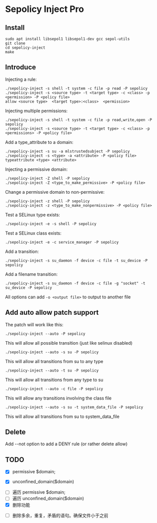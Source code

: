 # Sepolicy Inject Pro

## Install

	sudo apt install libsepol1 libsepol1-dev gcc sepol-utils
	git clone 
	cd sepolicy-inject
	make

## Introduce

Injecting a rule:

	./sepolicy-inject -s shell -t system -c file -p read -P sepolicy
	./sepolicy-inject -s <source type> -t <target type> -c <class> -p <permission> -P <policy file>
	allow <source type>  <target type>:<class>  <permission>

Injecting multiple permissions:

	./sepolicy-inject -s shell -t system -c file -p read,write,open -P sepolicy
	./sepolicy-inject -s <source type> -t <target type> -c <class> -p <permissions> -P <policy file>

Add a type_attribute to a domain:

	./sepolicy-inject -s su -a mlstrustedsubject -P sepolicy
	./sepolicy-inject -s <type> -a <attribute> -P <policy file>
	typeattribute <type> <attribute>

Injecting a permissive domain:

	./sepolicy-inject -Z shell -P sepolicy
	./sepolicy-inject -Z <type_to_make_permissive> -P <policy file>

Change a permissive domain to non-permissive:

	./sepolicy-inject -z shell -P sepolicy 
	./sepolicy-inject -z <type_to_make_nonpermissive> -P <policy file>

Test a SELinux type exists:

	./sepolicy-inject -e -s shell -P sepolicy 

Test a SELinux class exists:

	./sepolicy-inject -e -c service_manager -P sepolicy 

Add a transition:

	./sepolicy-inject -s su_daemon -f device -c file -t su_device -P sepolicy

Add a filename transition:

	./sepolicy-inject -s su_daemon -f device -c file -g "socket" -t su_device -P sepolicy

All options can add `-o <output file>` to output to another file

## Add auto allow patch support
The patch will work like this:

	./sepolicy-inject --auto -P sepolicy

This will allow all possible transition (just like selinux disabled)

	./sepolicy-inject --auto -s su -P sepolicy

This will allow all transitions from su to any type

	./sepolicy-inject --auto -t su -P sepolicy

This will allow all transitions from any type to su

	./sepolicy-inject --auto -c file -P sepolicy

This will allow any transitions involving the class file

	./sepolicy-inject --auto -s su -t system_data_file -P sepolicy
	
This will allow all transitions from su to system_data_file

## Delete

Add --not option to add a DENY rule (or rather delete allow)


## TODO

- [x] permissive $domain;
<!-- ./sepolicy-inject -Z shell -P sepolicy -->
- [x] unconfined_domain($domain)  
<!-- typeattribute <type>domain <attribute>unconfined？？ -->
<!-- typeattribute $1 mlstrustedsubject;   
	typeattribute $1 unconfineddomain;    -->
- [ ] 遍历 permissive $domain;
- [ ] 遍历 unconfined_domain($domain)  
- [x] 删除功能
<!-- Add --not option to add a DENY rule (or rather delete allow) -->
- [ ] 删除多余，重复，矛盾的语句。确保文件小于之前